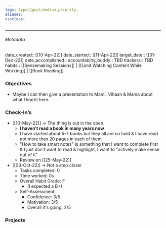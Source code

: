 ```yaml
---
tags: type/🎯goal/medium_priority, 
aliases:
cssclass: 
---
```

---

###### Metadata 
date_created:: [[10-Apr-22]]
date_started:: [[11-Apr-22]]
target_date:: [[31-Dec-22]]
date_accomplished::
accountabilty_buddy:: TBD
trackers:: TBD
habits:: [[Sensemaking Sessions]] | [[Limit Watching Content While Working]] | [[Book Reading]]

### Objectives
- Maybe I can then give a presentation to Mami, Vihaan & Mama about what I learnt here.

### Check-In’s
- [[10-May-22]] → The thing is out in the open.
	- **I haven't read a book in many years now**
	- I have started about 5-7 books but they all are on hold & I have read not more than 20 pages in each of them
	- "How to take smart notes" is something that I want to complete first & I just don't want to read & highlight, I want to "actively make sense out of it"
	- Review on [[25-May-22]]
- [[03-Oct-22]] → Not a step closer
	- Tasks completed: 0  
	- Time worked: 0s  
	- Overall Habit Grade: F  
		- (I expected a B+)  
	- Self-Assessment:  
		- Confidence: 3/5  
		- Motivation: 3/5  
		- Overall it's going: 2/5

### Projects






